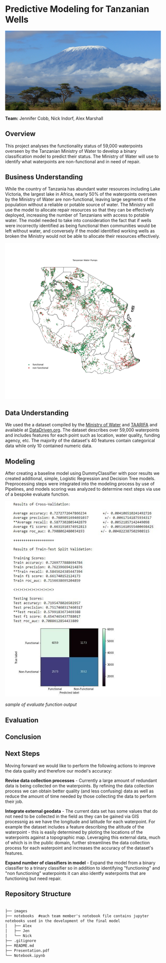 # Predictive Modeling for Tanzanian Wells 

![](images/cropMount-Kilimanjaro.jpg)

**Team:** Jennifer Cobb, Nick Indorf, Alex Marshall

## Overview

This project analyses the functionality status of 59,000 waterpoints overseen by the Tanzanian Ministry of Water to develop a binary classification  model to predict their status. The Ministry of Water will use to identify what waterpoints are non-functional and in need of repair. 


## Business Understanding 

While the country of Tanzania has abundant water resources including Lake Victoria, the largest lake in Africa, nearly 50% of the waterpoints overseen by the Ministry of Water are non-functional, leaving large segments of the population without a reliable or potable source of water. The Ministry will use the model to allocate repair resources so that they can be effectively deployed, increasing the number of Tanzanians with access to potable water. The model needed to take into consideration the fact that if wells were incorrectly identified as being functional then communities would be left without water, and conversely if the model identified working wells as broken the Ministry would not be able to allocate their resources effectively.

<p align="center">
  <img src="images/Tanzania_pumps.png"/>
</p>

## Data Understanding

We used the a dataset compiled by the [Ministry of Water](https://www.maji.go.tz/) and [TAARIFA](https://taarifa.org/) and available at [DataDriven.org](https://www.drivendata.org/competitions/7/pump-it-up-data-mining-the-water-table/).  The dataset describes over 59,000 waterpoints and includes features for each point such as location, water quality, funding agency, etc. The majority of the dataset's 40 features contain categorical data while only 10 contained numeric data.  


## Modeling

After creating a baseline model using DummyClassifier with poor results we created additional, simple, Logistic Regression and Decision Tree models. Preprocessing steps were integrated into the modeling process by use of Pipelines, and models scoring was analyzed to determine next steps via use of a bespoke evaluate function. 

![sample evaluate function output](images/Evaluate_example.JPG)

*sample of evaluate function output*



## Evaluation


## Conclusion 


## Next Steps

Moving forward we would like to perform the following actions to improve the data quality and therefore our model's accuracy:

**Revise data collection processes** - Currently a large amount of redundant data is being collected on the waterpoints. By refining the data collection process we can obtain better quality (and less confusing) data as well as reduce the amount of time needed by those collecting the data to perform their job. 

**Integrate external geodata** - The current data set has some values that do not need to be collected in the field as they can be gained via GIS processnig as we have the longitude and latitude for each waterpoint.  For example the dataset includes a feature describing the altitude of the waterpoint - this is easily determined by ploting the locations of the waterpoints against a topographic map.  Leveraging this external data, much of which is in the public domain, further streamlines the data collection process for each waterpoint and increases the accuracy of the dataset's features.

**Expand number of classifiers in model** - Expand the model from a binary classifier to a trinary classifier so in addition to identifying "functioning" and "non functioning" waterpoints it can also identfy waterpoints that are functioning but need repair. 


## Repository Structure

```

├── images
├── notebooks  #each team member's notebook file contains jupyter notebooks used in the development of the final model
│   ├── Alex
│   ├── Jen
│   └── Nick    
├── .gitignore
├── README.md
├── Presentation.pdf
└── Notebook.ipynb
```



